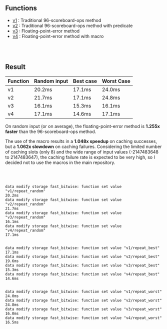 
## Functions

- [v1](https://github.com/Triton365/fast_bitwise_ops/blob/benchmark/data/fast_bitwise_benchmark/functions/v1/run.mcfunction) : Traditional 96-scoreboard-ops method
- [v2](https://github.com/Triton365/fast_bitwise_ops/blob/benchmark/data/fast_bitwise_benchmark/functions/v2/run.mcfunction) : Traditional 96-scoreboard-ops method with predicate
- [v3](https://github.com/Triton365/fast_bitwise_ops/blob/benchmark/data/fast_bitwise_benchmark/functions/v3/run.mcfunction) : Floating-point-error method
- [v4](https://github.com/Triton365/fast_bitwise_ops/blob/benchmark/data/fast_bitwise_benchmark/functions/v4/run.mcfunction) : Floating-point-error method with macro

<br><br>

## Result

| Function | Random input | Best case | Worst Case |
| --- | --- | --- | --- |
| v1 | 20.2ms | 17.1ms | 24.0ms |
| v2 | 21.7ms | 17.1ms | 24.8ms |
| v3 | 16.1ms | 15.3ms | 16.1ms |
| v4 | 17.1ms | 14.6ms | 17.1ms |

On random input (or on average), the floating-point-error method is **1.255x faster** than the 96-scoreboard-ops method.

The use of the macro results in a **1.048x speedup** on caching successes, but a **1.062x slowdown** on caching failures. Considering the limited number of caching slots (only 8) and the wide range of input values (-2147483648 to 2147483647), the caching failure rate is expected to be very high, so I decided not to use the macros in the main repository.

<br><br>

```
data modify storage fast_bitwise: function set value "v1/repeat_random"
20.2ms
data modify storage fast_bitwise: function set value "v2/repeat_random"
21.7ms
data modify storage fast_bitwise: function set value "v3/repeat_random"
16.1ms
data modify storage fast_bitwise: function set value "v4/repeat_random"
17.1ms


data modify storage fast_bitwise: function set value "v1/repeat_best"
17.1ms
data modify storage fast_bitwise: function set value "v2/repeat_best"
19.6ms
data modify storage fast_bitwise: function set value "v3/repeat_best"
15.3ms
data modify storage fast_bitwise: function set value "v4/repeat_best"
14.6ms


data modify storage fast_bitwise: function set value "v1/repeat_worst"
24.0ms
data modify storage fast_bitwise: function set value "v2/repeat_worst"
24.8ms
data modify storage fast_bitwise: function set value "v3/repeat_worst"
16.0ms
data modify storage fast_bitwise: function set value "v4/repeat_worst"
16.5ms
```
